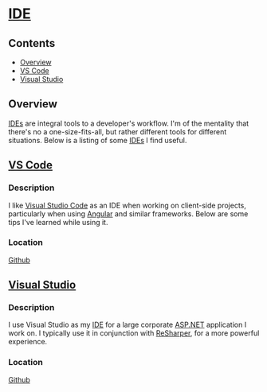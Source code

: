 # [IDE](https://en.wikipedia.org/wiki/Integrated_development_environment)

## Contents
- [Overview](#overview)
- [VS Code](#vs-code)
- [Visual Studio](#visual-studio)

## Overview
[IDEs](https://en.wikipedia.org/wiki/Integrated_development_environment) are integral tools to a developer's workflow. I'm of the mentality that there's no a one-size-fits-all, but rather different tools for different situations. Below is a listing of some [IDEs](https://en.wikipedia.org/wiki/Integrated_development_environment) I find useful.

## [VS Code](https://code.visualstudio.com/)

### Description
I like [Visual Studio Code](https://code.visualstudio.com/) as an IDE when working on client-side projects, particularly when using [Angular](https://angular.io/) and similar frameworks. Below are some tips I've learned while using it.

### Location
[Github](https://github.com/efournier92/Notes/blob/master/IDE/VsCode/VsCode.md)

## [Visual Studio](https://visualstudio.microsoft.com/)

### Description
I use Visual Studio as my [IDE](https://en.wikipedia.org/wiki/Integrated_development_environment) for a large corporate [ASP.NET](https://docs.microsoft.com/en-us/aspnet/#pivot=aspnet) application I work on. I typically use it in conjunction with [ReSharper](https://www.jetbrains.com/resharper/), for a more powerful experience.

### Location
[Github](https://github.com/efournier92/Notes/blob/master/IDE/VisualStudio/VisualStudio.md)

